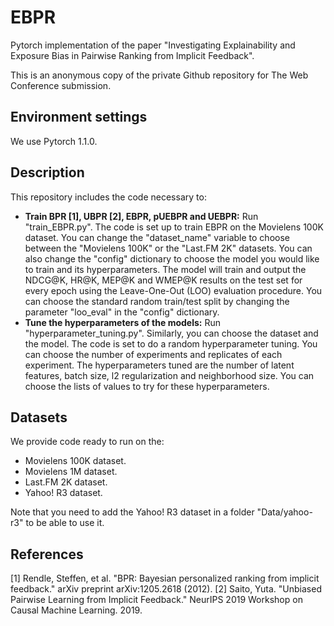 # EBPR
Pytorch implementation of the paper "Investigating Explainability and Exposure Bias in Pairwise Ranking from Implicit Feedback".

This is an anonymous copy of the private Github repository for The Web Conference submission.

## Environment settings
We use Pytorch 1.1.0.

## Description
This repository includes the code necessary to:
* <b>Train BPR [1], UBPR [2], EBPR, pUEBPR and UEBPR:</b>
Run "train_EBPR.py". The code is set up to train EBPR on the Movielens 100K dataset. You can change the "dataset_name" variable to choose between the "Movielens 100K" or the "Last.FM 2K" datasets. You can also change the "config" dictionary to choose the model you would like to train and its hyperparameters. The model will train and output the NDCG@K, HR@K, MEP@K and WMEP@K results on the test set for every epoch using the Leave-One-Out (LOO) evaluation procedure. You can choose the standard random train/test split by changing the parameter "loo_eval" in the "config" dictionary.
* <b>Tune the hyperparameters of the models:</b>
Run "hyperparameter_tuning.py". Similarly, you can choose the dataset and the model. The code is set to do a random hyperparameter tuning. You can choose the number of experiments and replicates of each experiment. The hyperparameters tuned are the number of latent features, batch size, l2 regularization and neighborhood size. You can choose the lists of values to try for these hyperparameters.

## Datasets
We provide code ready to run on the:
* Movielens 100K dataset.
* Movielens 1M dataset.
* Last.FM 2K dataset.
* Yahoo! R3 dataset.

Note that you need to add the Yahoo! R3 dataset in a folder "Data/yahoo-r3" to be able to use it.

## References
[1] Rendle, Steffen, et al. "BPR: Bayesian personalized ranking from implicit feedback." arXiv preprint arXiv:1205.2618 (2012).
[2] Saito, Yuta. "Unbiased Pairwise Learning from Implicit Feedback." NeurIPS 2019 Workshop on Causal Machine Learning. 2019.
